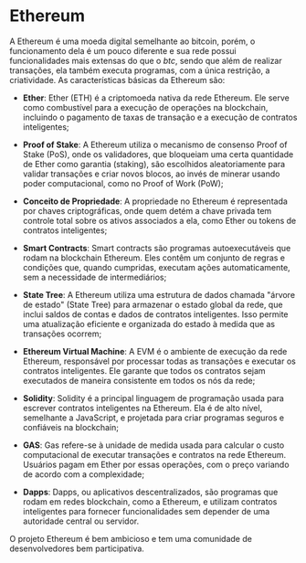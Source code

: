 # Ethereum

A Ethereum é uma moeda digital semelhante ao bitcoin, porém, o funcionamento dela é um pouco diferente e sua rede possui funcionalidades mais extensas do que o *btc*, sendo que além de realizar transações, ela também executa programas, com a única restrição, a criatividade. As características básicas da Ethereum são:

- **Ether**: Ether (ETH) é a criptomoeda nativa da rede Ethereum. Ele serve como combustível para a execução de operações na blockchain, incluindo o pagamento de taxas de transação e a execução de contratos inteligentes;

- **Proof of Stake**: A Ethereum utiliza o mecanismo de consenso Proof of Stake (PoS), onde os validadores, que bloqueiam uma certa quantidade de Ether como garantia (staking), são escolhidos aleatoriamente para validar transações e criar novos blocos, ao invés de minerar usando poder computacional, como no Proof of Work (PoW);

- **Conceito de Propriedade**: A propriedade no Ethereum é representada por chaves criptográficas, onde quem detém a chave privada tem controle total sobre os ativos associados a ela, como Ether ou tokens de contratos inteligentes;

- **Smart Contracts**: Smart contracts são programas autoexecutáveis que rodam na blockchain Ethereum. Eles contêm um conjunto de regras e condições que, quando cumpridas, executam ações automaticamente, sem a necessidade de intermediários;

- **State Tree**: A Ethereum utiliza uma estrutura de dados chamada "árvore de estado" (State Tree) para armazenar o estado global da rede, que inclui saldos de contas e dados de contratos inteligentes. Isso permite uma atualização eficiente e organizada do estado à medida que as transações ocorrem;

- **Ethereum Virtual Machine**: A EVM é o ambiente de execução da rede Ethereum, responsável por processar todas as transações e executar os contratos inteligentes. Ele garante que todos os contratos sejam executados de maneira consistente em todos os nós da rede;

- **Solidity**: Solidity é a principal linguagem de programação usada para escrever contratos inteligentes na Ethereum. Ela é de alto nível, semelhante a JavaScript, e projetada para criar programas seguros e confiáveis na blockchain;

- **GAS**: Gas refere-se à unidade de medida usada para calcular o custo computacional de executar transações e contratos na rede Ethereum. Usuários pagam em Ether por essas operações, com o preço variando de acordo com a complexidade;

- **Dapps**: Dapps, ou aplicativos descentralizados, são programas que rodam em redes blockchain, como a Ethereum, e utilizam contratos inteligentes para fornecer funcionalidades sem depender de uma autoridade central ou servidor.

O projeto Ethereum é bem ambicioso e tem uma comunidade de desenvolvedores bem participativa.
